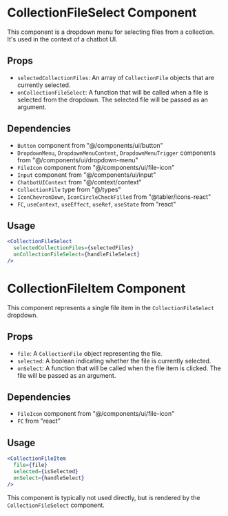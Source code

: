 # CollectionFileSelect Component

This component is a dropdown menu for selecting files from a collection. It's used in the context of a chatbot UI.

## Props

- `selectedCollectionFiles`: An array of `CollectionFile` objects that are currently selected.
- `onCollectionFileSelect`: A function that will be called when a file is selected from the dropdown. The selected file will be passed as an argument.

## Dependencies

- `Button` component from "@/components/ui/button"
- `DropdownMenu`, `DropdownMenuContent`, `DropdownMenuTrigger` components from "@/components/ui/dropdown-menu"
- `FileIcon` component from "@/components/ui/file-icon"
- `Input` component from "@/components/ui/input"
- `ChatbotUIContext` from "@/context/context"
- `CollectionFile` type from "@/types"
- `IconChevronDown`, `IconCircleCheckFilled` from "@tabler/icons-react"
- `FC`, `useContext`, `useEffect`, `useRef`, `useState` from "react"

## Usage

```jsx
<CollectionFileSelect
  selectedCollectionFiles={selectedFiles}
  onCollectionFileSelect={handleFileSelect}
/>
```

# CollectionFileItem Component

This component represents a single file item in the `CollectionFileSelect` dropdown.

## Props

- `file`: A `CollectionFile` object representing the file.
- `selected`: A boolean indicating whether the file is currently selected.
- `onSelect`: A function that will be called when the file item is clicked. The file will be passed as an argument.

## Dependencies

- `FileIcon` component from "@/components/ui/file-icon"
- `FC` from "react"

## Usage

```jsx
<CollectionFileItem
  file={file}
  selected={isSelected}
  onSelect={handleSelect}
/>
```
This component is typically not used directly, but is rendered by the `CollectionFileSelect` component.